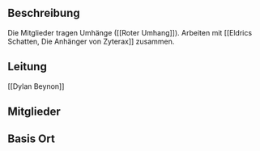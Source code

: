 ## Beschreibung
Die Mitglieder tragen Umhänge ([[Roter Umhang]]). Arbeiten mit [[Eldrics Schatten, Die Anhänger von Zyterax]] zusammen.

## Leitung
[[Dylan Beynon]]

## Mitglieder


## Basis Ort
